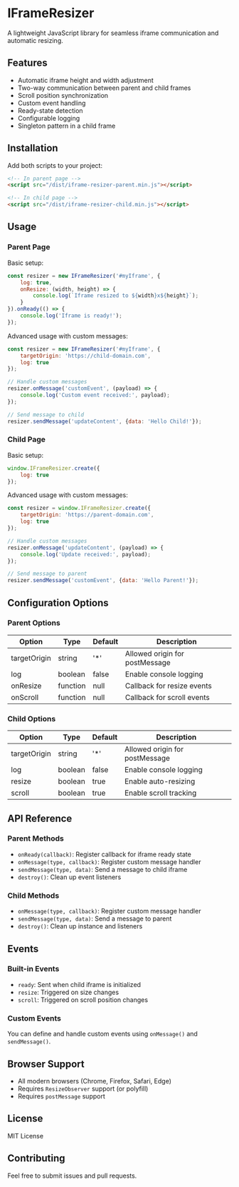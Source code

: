 # IFrameResizer

A lightweight JavaScript library for seamless iframe communication and automatic resizing.

## Features

- Automatic iframe height and width adjustment
- Two-way communication between parent and child frames
- Scroll position synchronization
- Custom event handling
- Ready-state detection
- Configurable logging
- Singleton pattern in a child frame

## Installation

Add both scripts to your project:

```html
<!-- In parent page -->
<script src="/dist/iframe-resizer-parent.min.js"></script>

<!-- In child page -->
<script src="/dist/iframe-resizer-child.min.js"></script>
```

## Usage

### Parent Page

Basic setup:

```javascript
const resizer = new IFrameResizer('#myIframe', {
    log: true,
    onResize: (width, height) => {
        console.log(`Iframe resized to ${width}x${height}`);
    }
}).onReady(() => {
    console.log('Iframe is ready!');
});
```

Advanced usage with custom messages:

```javascript
const resizer = new IFrameResizer('#myIframe', {
    targetOrigin: 'https://child-domain.com',
    log: true
});

// Handle custom messages
resizer.onMessage('customEvent', (payload) => {
    console.log('Custom event received:', payload);
});

// Send message to child
resizer.sendMessage('updateContent', {data: 'Hello Child!'});
```

### Child Page

Basic setup:

```javascript
window.IFrameResizer.create({
    log: true
});
```

Advanced usage with custom messages:

```javascript
const resizer = window.IFrameResizer.create({
    targetOrigin: 'https://parent-domain.com',
    log: true
});

// Handle custom messages
resizer.onMessage('updateContent', (payload) => {
    console.log('Update received:', payload);
});

// Send message to parent
resizer.sendMessage('customEvent', {data: 'Hello Parent!'});
```

## Configuration Options

### Parent Options

| Option       | Type     | Default | Description                    |
|--------------|----------|---------|--------------------------------|
| targetOrigin | string   | '*'     | Allowed origin for postMessage |
| log          | boolean  | false   | Enable console logging         |
| onResize     | function | null    | Callback for resize events     |
| onScroll     | function | null    | Callback for scroll events     |

### Child Options

| Option       | Type    | Default | Description                    |
|--------------|---------|---------|--------------------------------|
| targetOrigin | string  | '*'     | Allowed origin for postMessage |
| log          | boolean | false   | Enable console logging         |
| resize       | boolean | true    | Enable auto-resizing           |
| scroll       | boolean | true    | Enable scroll tracking         |

## API Reference

### Parent Methods

- `onReady(callback)`: Register callback for iframe ready state
- `onMessage(type, callback)`: Register custom message handler
- `sendMessage(type, data)`: Send a message to child iframe
- `destroy()`: Clean up event listeners

### Child Methods

- `onMessage(type, callback)`: Register custom message handler
- `sendMessage(type, data)`: Send a message to parent
- `destroy()`: Clean up instance and listeners

## Events

### Built-in Events

- `ready`: Sent when child iframe is initialized
- `resize`: Triggered on size changes
- `scroll`: Triggered on scroll position changes

### Custom Events

You can define and handle custom events using `onMessage()` and `sendMessage()`.

## Browser Support

- All modern browsers (Chrome, Firefox, Safari, Edge)
- Requires `ResizeObserver` support (or polyfill)
- Requires `postMessage` support

## License

MIT License

## Contributing

Feel free to submit issues and pull requests.